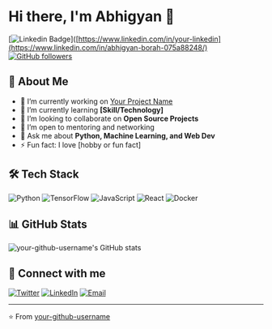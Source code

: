 # Hi there, I'm Abhigyan 👋

[![Linkedin Badge](https://img.shields.io/badge/-YourLinkedIn-blue?style=flat-square&logo=linkedin&logoColor=white&link=https://www.linkedin.com/in/your-linkedin)]([https://www.linkedin.com/in/your-linkedin](https://www.linkedin.com/in/abhigyan-borah-075a88248/)
[![GitHub followers](https://img.shields.io/github/followers/your-github-username?label=Follow&style=social)](https://github.com/abhigyan2003)

## 🚀 About Me
- 🔭 I’m currently working on [Your Project Name](https://github.com/your-github-username/your-project)
- 🌱 I’m currently learning **[Skill/Technology]**
- 👯 I’m looking to collaborate on **Open Source Projects**
- 🤝 I’m open to mentoring and networking
- 💬 Ask me about **Python, Machine Learning, and Web Dev**
- ⚡ Fun fact: I love [hobby or fun fact]

## 🛠️ Tech Stack
![Python](https://img.shields.io/badge/-Python-333333?style=flat&logo=python)
![TensorFlow](https://img.shields.io/badge/-TensorFlow-FF6F00?style=flat&logo=tensorflow)
![JavaScript](https://img.shields.io/badge/-JavaScript-F7DF1E?style=flat&logo=javascript&logoColor=black)
![React](https://img.shields.io/badge/-React-20232A?style=flat&logo=react)
![Docker](https://img.shields.io/badge/-Docker-2496ED?style=flat&logo=docker)
<!-- Add more badges for your skills -->

## 📊 GitHub Stats
![your-github-username's GitHub stats](https://github-readme-stats.vercel.app/api?username=your-github-username&show_icons=true&hide_border=true&count_private=true&theme=radical)

## 🔗 Connect with me
[![Twitter](https://img.shields.io/twitter/follow/your-twitter-handle?style=social)](https://twitter.com/your-twitter-handle)
[![LinkedIn](https://img.shields.io/badge/-LinkedIn-blue?style=social&logo=linkedin&logoColor=white&link=https://www.linkedin.com/in/your-linkedin)](https://www.linkedin.com/in/your-linkedin)
[![Email](https://img.shields.io/badge/-Email-c14438?style=flat&logo=gmail&logoColor=white&link=mailto:your.email@example.com)](mailto:your.email@example.com)

---

⭐️ From [your-github-username](https://github.com/your-github-username)
